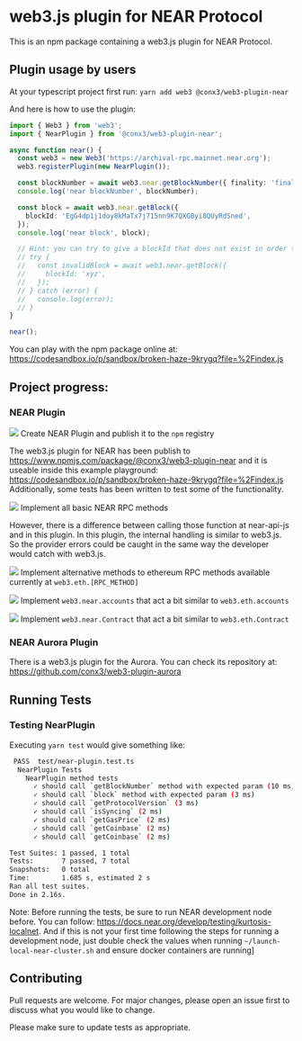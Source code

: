 web3.js plugin for NEAR Protocol
===========

This is an npm package containing a web3.js plugin for NEAR Protocol.

Plugin usage by users
------------
At your typescript project first run:
`yarn add web3 @conx3/web3-plugin-near`

And here is how to use the plugin:
```ts
import { Web3 } from 'web3';
import { NearPlugin } from '@conx3/web3-plugin-near';

async function near() {
  const web3 = new Web3('https://archival-rpc.mainnet.near.org');
  web3.registerPlugin(new NearPlugin());

  const blockNumber = await web3.near.getBlockNumber({ finality: 'final' });
  console.log('near blockNumber', blockNumber);

  const block = await web3.near.getBlock({
    blockId: 'EgG4dp1j1doy8kMaTx7j715nn9K7QXGByi8QUyRdSned',
  });
  console.log('near block', block);

  // Hint: you can try to give a blockId that does not exist in order to see the error returned by web3.js
  // try {
  //   const invalidBlock = await web3.near.getBlock({
  //     blockId: 'xyz',
  //   });
  // } catch (error) {
  //   console.log(error);
  // }
}

near();

```

You can play with the npm package online at: https://codesandbox.io/p/sandbox/broken-haze-9krygq?file=%2Findex.js

Project progress:
------------

### NEAR Plugin

![](https://us-central1-progress-markdown.cloudfunctions.net/progress/100?dangerColor=ccee00&warningColor=eeff00&successColor=006600) Create NEAR Plugin and publish it to the `npm` registry

The web3.js plugin for NEAR has been publish to  
https://www.npmjs.com/package/@conx3/web3-plugin-near and it is useable inside this example playground: https://codesandbox.io/p/sandbox/broken-haze-9krygq?file=%2Findex.js Additionally, some tests has been written to test some of the functionality.


![](https://us-central1-progress-markdown.cloudfunctions.net/progress/100?dangerColor=ccee00&warningColor=eeff00&successColor=006600) Implement all basic NEAR RPC methods 

However, there is a difference between calling those function at near-api-js and in this plugin. In this plugin, the internal handling is similar to web3.js. So the provider errors could be caught in the same way the developer would catch with web3.js.

![](https://us-central1-progress-markdown.cloudfunctions.net/progress/30?dangerColor=ccee00&warningColor=eeff00&successColor=006600) Implement alternative methods to ethereum RPC methods available currently at `web3.eth.[RPC_METHOD]`

![](https://us-central1-progress-markdown.cloudfunctions.net/progress/0?dangerColor=800000&warningColor=ff9900&successColor=006600) Implement `web3.near.accounts` that act a bit similar to `web3.eth.accounts`

![](https://us-central1-progress-markdown.cloudfunctions.net/progress/0?dangerColor=800000&warningColor=ff9900&successColor=006600) Implement `web3.near.Contract` that act a bit similar to `web3.eth.Contract`

### NEAR Aurora Plugin

There is a web3.js plugin for the Aurora. You can check its repository at: https://github.com/conx3/web3-plugin-aurora

Running Tests
--------------

### Testing NearPlugin

Executing `yarn test` would give something like:

```bash
 PASS  test/near-plugin.test.ts
  NearPlugin Tests
    NearPlugin method tests
      ✓ should call `getBlockNumber` method with expected param (10 ms)
      ✓ should call `block` method with expected param (3 ms)
      ✓ should call `getProtocolVersion` (3 ms)
      ✓ should call `isSyncing` (2 ms)
      ✓ should call `getGasPrice` (2 ms)
      ✓ should call `getCoinbase` (2 ms)
      ✓ should call `getCoinbase` (2 ms)

Test Suites: 1 passed, 1 total
Tests:       7 passed, 7 total
Snapshots:   0 total
Time:        1.685 s, estimated 2 s
Ran all test suites.
Done in 2.16s.
```

Note: Before running the tests, be sure to run NEAR development node before. You can follow: https://docs.near.org/develop/testing/kurtosis-localnet. And if this is not your first time following the steps for running a development node, just double check the values when running `~/launch-local-near-cluster.sh` and ensure docker containers are running]



Contributing
------------

Pull requests are welcome. For major changes, please open an issue first
to discuss what you would like to change.

Please make sure to update tests as appropriate.
